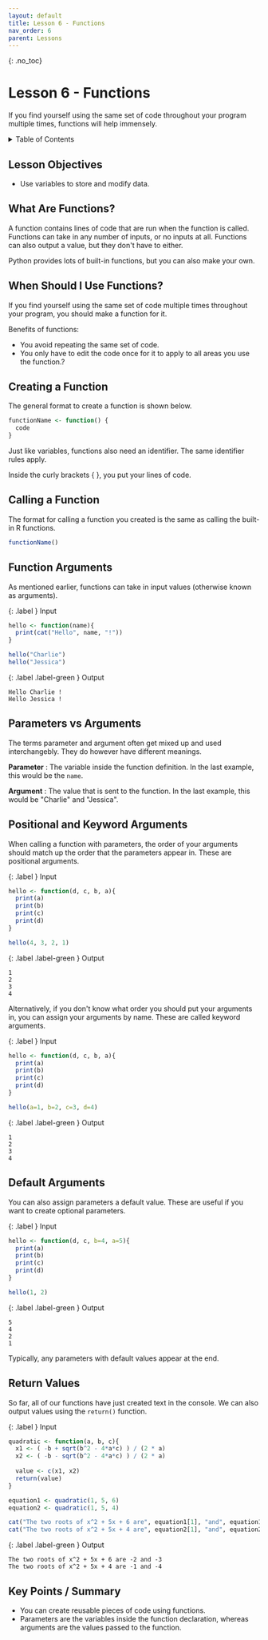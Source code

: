 ```yaml
---
layout: default
title: Lesson 6 - Functions
nav_order: 6
parent: Lessons
---
```


{: .no_toc}  
# Lesson 6 - Functions

If you find yourself using the same set of code throughout your program multiple times, functions will help immensely.

<details markdown="block">
  <summary>
    Table of Contents
  </summary>
  {: .text-delta }
- TOC
{:toc}
</details>

## Lesson Objectives
- Use variables to store and modify data.

<!-- ## Lesson Video
The following video demonstrates each of the steps outlined below in text.

<iframe height="416" width="100%" allowfullscreen frameborder=0 src="https://echo360.ca/media/a65689c0-c35c-4f33-9c12-f0ac97883f54/public?autoplay=false&automute=false"></iframe>
[View original here.](https://echo360.ca/media/a65689c0-c35c-4f33-9c12-f0ac97883f54/public?autoplay=false&automute=false) -->

## What Are Functions?

A function contains lines of code that are run when the function is called. Functions can take in any number of inputs, or no inputs at all. Functions can also output a value, but they don't have to either.

Python provides lots of built-in functions, but you can also make your own.

## When Should I Use Functions?

If you find yourself using the same set of code multiple times throughout your program, you should make a function for it.

Benefits of functions:
- You avoid repeating the same set of code.
- You only have to edit the code once for it to apply to all areas you use the function.?

## Creating a Function

The general format to create a function is shown below.

```r
functionName <- function() {
  code
}
```

Just like variables, functions also need an identifier. The same identifier rules apply.

Inside the curly brackets { }, you put your lines of code.

## Calling a Function

The format for calling a function you created is the same as calling the built-in R functions.

```r
functionName()
```

## Function Arguments

As mentioned earlier, functions can take in input values (otherwise known as arguments). 

<div class="code-example" markdown="1">

{: .label }
Input
```r
hello <- function(name){
  print(cat("Hello", name, "!"))
}

hello("Charlie")
hello("Jessica")
```

{: .label .label-green }
Output
```
Hello Charlie !
Hello Jessica !
```
</div>

## Parameters vs Arguments

The terms parameter and argument often get mixed up and used interchangebly. They do however have different meanings.

**Parameter**
: The variable inside the function definition. In the last example, this would be the `name`.

**Argument**
: The value that is sent to the function. In the last example, this would be "Charlie" and "Jessica".

## Positional and Keyword Arguments

When calling a function with parameters, the order of your arguments should match up the order that the parameters appear in. These are positional arguments.

<div class="code-example" markdown="1">

{: .label }
Input
```r
hello <- function(d, c, b, a){
  print(a)
  print(b)
  print(c)
  print(d)
}

hello(4, 3, 2, 1)
```

{: .label .label-green }
Output
```
1
2
3
4
```
</div>

Alternatively, if you don't know what order you should put your arguments in, you can assign your arguments by name. These are called keyword arguments.

<div class="code-example" markdown="1">

{: .label }
Input
```r
hello <- function(d, c, b, a){
  print(a)
  print(b)
  print(c)
  print(d)
}

hello(a=1, b=2, c=3, d=4)
```

{: .label .label-green }
Output
```
1
2
3
4
```
</div>

## Default Arguments

You can also assign parameters a default value. These are useful if you want to create optional parameters.

<div class="code-example" markdown="1">

{: .label }
Input
```r
hello <- function(d, c, b=4, a=5){
  print(a)
  print(b)
  print(c)
  print(d)
}

hello(1, 2)
```

{: .label .label-green }
Output
```
5
4
2
1
```
</div>

Typically, any parameters with default values appear at the end.

## Return Values

So far, all of our functions have just created text in the console. We can also output values using the `return()` function.

<div class="code-example" markdown="1">

{: .label }
Input
```r
quadratic <- function(a, b, c){
  x1 <- ( -b + sqrt(b^2 - 4*a*c) ) / (2 * a)
  x2 <- ( -b - sqrt(b^2 - 4*a*c) ) / (2 * a)
  
  value <- c(x1, x2)
  return(value)
}

equation1 <- quadratic(1, 5, 6)
equation2 <- quadratic(1, 5, 4)

cat("The two roots of x^2 + 5x + 6 are", equation1[1], "and", equation1[2])
cat("The two roots of x^2 + 5x + 4 are", equation2[1], "and", equation2[2])
```

{: .label .label-green }
Output
```
The two roots of x^2 + 5x + 6 are -2 and -3
The two roots of x^2 + 5x + 4 are -1 and -4
```
</div>

## Key Points / Summary

- You can create reusable pieces of code using functions.
- Parameters are the variables inside the function declaration, whereas arguments are the values passed to the function.
